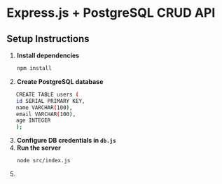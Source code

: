 # Express.js + PostgreSQL CRUD API

## Setup Instructions

1. **Install dependencies**
   ```bash
   npm install
   ```
2. **Create PostgreSQL database**

```bash
   CREATE TABLE users (
   id SERIAL PRIMARY KEY,
   name VARCHAR(100),
   email VARCHAR(100),
   age INTEGER
   );
```

3. **Configure DB credentials in `db.js`**
4. **Run the server**
   ```bash
   node src/index.js
   ```
5.
